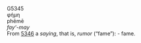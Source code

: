 <body>
  <p>G5345<br>  φήμη  <br> phēmē  <br><i>fay‘-may </i><br>From <a href="g5346.htm">5346</a>  a <i>saying</i>, that is, <i>rumor</i> (“fame”): - fame.<br></p>
 </body>